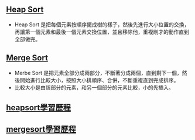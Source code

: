 ## [Heap Sort](https://github.com/MorrisLee000/Practice/blob/master/HW2/heap_sort_06170243.py)
  * Heap Sort 是把每個元素按順序擺成樹的樣子，然後先進行大小位置的交換，再讓第一個元素和最後一個元素交換位置，並且移除他，重複剛才的動作直到全部做完。
## [Merge Sort](https://github.com/MorrisLee000/Practice/blob/master/HW2/merge_sort_06170243.py)
  * Merbe Sort 是把元素全部分成兩部分，不斷著分成兩個，直到剩下一個，然後開始進行比較大小，按照大小排順序、合併，不斷重複直到完成排序。
  * 比較大小是由該部分的元素，和另一個部分的元素比較，小的先插入。
## [heapsort學習歷程](https://github.com/MorrisLee000/Practice/blob/master/HW2/heapsort%E5%AD%B8%E7%BF%92%E6%AD%B7%E7%A8%8B%E6%B5%81%E7%A8%8B%E5%9C%96.ipynb)
## [mergesort學習歷程](https://github.com/MorrisLee000/Practice/blob/master/HW2/mergesort%E5%AD%B8%E7%BF%92%E6%AD%B7%E7%A8%8B%E6%B5%81%E7%A8%8B%E5%9C%96.ipynb)
